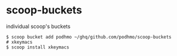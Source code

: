 # scoop-buckets
individual scoop's buckets

```console
$ scoop bucket add podhmo ~/ghq/github.com/podhmo/scoop-buckets
# xkeymacs
$ scoop install xkeymacs
```
